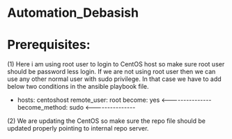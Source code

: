 # Automation_Debasish
# Prerequisites:

(1) Here i am using root user to login to CentOS host so make sure root user should be password less login. If we are not using root 
user then we can use any other normal user with sudo privilege. In that case we have to add below two conditions in the ansible 
playbook file.

- hosts: centoshost
  remote_user: root
  become: yes  <---------------
  become_method: sudo  <---------------
   
(2) We are updating the CentOS so make sure the repo file should be updated properly pointing to internal repo server.

